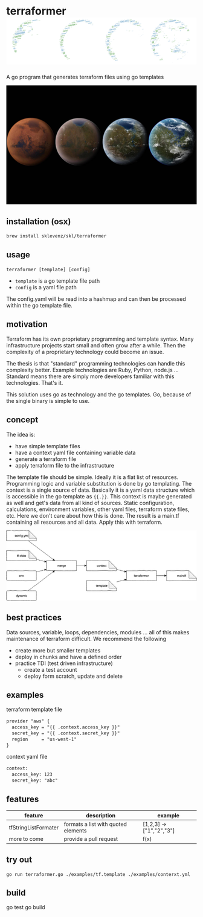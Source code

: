 # terraformer ![terraformer](doc/terraformer-logo.png)
A go program that generates terraform files using go templates

![terraformer](doc/terraformer-planet.jpg)

## installation (osx)

```
brew install sklevenz/skl/terraformer 
```

## usage

`terraformer [template] [config]` 

- `template` is a go template file path 
- `config` is a yaml file path

The config.yaml will be read into a hashmap and can then be processed within the go template file.

## motivation

Terraform has its own proprietary programming and template syntax. Many infrastructure projects start small and often grow after a while. Then the complexity of a proprietary technology could become an issue. 

The thesis is that "standard" programming technologies can handle this complexity better. Example technologies are Ruby, Python, node.js ... Standard means there are simply more developers familiar with this technologies. That's it.

This solution uses go as technology and the go templates. Go, because of the single binary is simple to use. 

## concept

The idea is:
- have simple template files
- have a context yaml file containing variable data 
- generate a terraform file
- apply terraform file to the infrastructure

The template file should be simple. Ideally it is a flat list of resources. Programming logic and variable substitution is done by go templating.
The context is a single source of data. Basically it is a yaml data structure which is accessible in the go template as `{{.}}`. This context is maybe generated as well and get's data from all kind of sources. Static configuration, calculations, environment variables, other yaml files, terraform state files, etc. Here we don't care about how this is done. 
The result is a main.tf containing all resources and all data. Apply this with terraform.

![terraformer](doc/terraformer.png)


## best practices

Data sources, variable, loops, dependencies, modules ... all of this makes maintenance of terraform difficult. We recommend the following

- create more but smaller templates 
- deploy in chunks and have a defined order
- practice TDI (test driven infrastructure)
  - create a test account
  - deploy form scratch, update and delete
    


## examples

terraform template file

```
provider "aws" {
  access_key = "{{ .context.access_key }}"
  secret_key = "{{ .context.secret_key }}"
  region     = "us-west-1"
}
```

context yaml file

```
context:
  access_key: 123
  secret_key: "abc"
```

## features

| feature | description | example |
|---------|-------------|---------|
| tfStringListFormater | formats a list with quoted elements | [1,2,3] -> ["1","2","3"] |
| more to come | provide a pull request | f(x)  |

## try out 
```
go run terraformer.go ./examples/tf.template ./examples/conterxt.yml
```

## build

go test
go build



